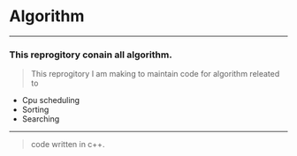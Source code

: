 # Algorithm
---
### This reprogitory conain all **algorithm**.
> This reprogitory I am making to maintain code for algorithm releated to
  - Cpu scheduling
  - Sorting
  - Searching
  
  
  ---
  > code written in c++.
